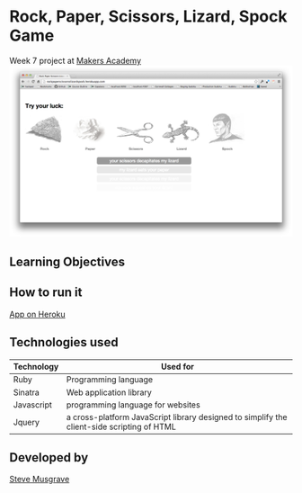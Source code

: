 # Rock, Paper, Scissors, Lizard, Spock Game
Week 7 project at [Makers Academy]
![](javascript/public/images/rockpaperscissors_.png)

## Learning Objectives

## How to run it
[App on Heroku]

## Technologies used

|Technology                 |Used for                        |
|---------------------------|--------------------------------|
|Ruby                       |Programming language            |
|Sinatra                    |Web application library         |
| Javascript |programming language for websites|
| Jquery |a cross-platform JavaScript library designed to simplify the client-side scripting of HTML |

## Developed by

[Steve Musgrave]

[Steve Musgrave]:https://github.com/StephanMusgrave
[App on Heroku]:http://rockpaperscissorsslizardspock.herokuapp.com/
[Makers Academy]:http://www.makersacademy.com
